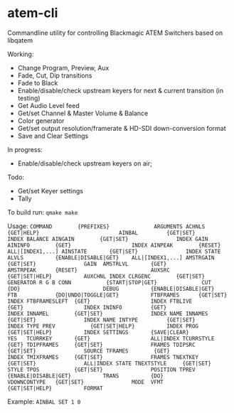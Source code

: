 # atem-cli
Commandline utility for controlling Blackmagic ATEM Switchers based on libqatem

Working:

  * Change Program, Preview, Aux
  * Fade, Cut, Dip transitions
  * Fade to Black
  * Enable/disable/check upstream keyers for next & current transition (in testing)
  * Get Audio Level feed
  * Get/set Channel & Master Volume & Balance
  * Color generator
  * Get/set output resolution/framerate & HD-SDI down-conversion format
  * Save and Clear Settings

In progress:

  * Enable/disable/check upstream keyers on air; 

Todo:

  * Get/set Keyer settings
  * Tally
  
To build run:
`qmake
make`

Usage:
`COMMAND        {PREFIXES}              ARGUMENTS
ACHNLS         {GET|HELP}                        
AINBAL         {GET|SET}               INDEX BALANCE
AINGAIN        {GET|SET}               INDEX GAIN
AININFO        {GET}                   INDEX
AINPEAK        {RESET}                 ALL|[INDEX1,...]
AINSTATE       {GET|SET}               INDEX STATE
ALVLS          {ENABLE|DISABLE|GET}    ALL|[INDEX1,...]
AMSTRGAIN      {GET|SET}               GAIN 
AMSTRLVL       {GET}                        
AMSTRPEAK      {RESET}                      
AUXSRC         {GET|SET|HELP}          AUXCHNL INDEX
CLRGENC        {GET|SET}               GENERATOR R G B
CONN           {START|STOP|GET}             
CUT            {DO}                         
DEBUG          {ENABLE|DISABLE|GET}         
FTB            {DO|UNDO|TOGGLE|GET}         
FTBFRAMES      {GET|SET}               INDEX
FTBFRAMESLEFT  {GET}                   INDEX
FTBLIVE        {GET}                   INDEX
ININFO         {GET}                   INDEX
INNAMEL        {GET|SET}               INDEX NAME
INNAMES        {GET|SET}               INDEX NAME
INTYPE         {GET|SET}               INDEX TYPE
PREV           {GET|SET|HELP}          INDEX
PROG           {GET|SET|HELP}          INDEX
SETTINGS       {SAVE|CLEAR}            YES  
TCURRKEY       {GET}                   ALL|INDEX
TCURRSTYLE     {GET}
TDIPFRAMES     {GET|SET}               FRAMES
TDIPSRC        {GET|SET}               SOURCE
TFRAMES        {GET}                   INDEX
TMIXFRAMES     {GET|SET}               FRAMES
TNEXTKEY       {GET|SET}               ALL|INDEX STATE
TNEXTSTYLE     {GET|SET}               STYLE
TPOS           {GET|SET}               POSITION
TPREV          {ENABLE|DISABLE|GET}         
TRANS          {DO}                         
VDOWNCONTYPE   {GET|SET}               MODE 
VFMT           {GET|SET|HELP}          FORMAT`

Example:
`AINBAL SET 1 0`
